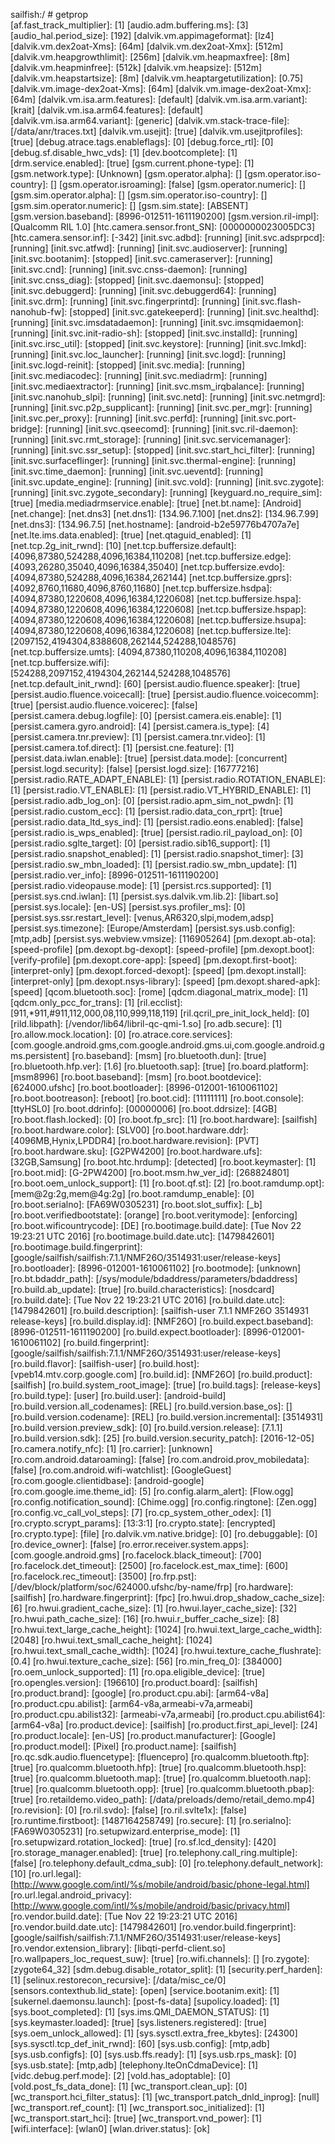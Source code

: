 sailfish:/ # getprop                                                                                                
[af.fast_track_multiplier]: [1]
[audio.adm.buffering.ms]: [3]
[audio_hal.period_size]: [192]
[dalvik.vm.appimageformat]: [lz4]
[dalvik.vm.dex2oat-Xms]: [64m]
[dalvik.vm.dex2oat-Xmx]: [512m]
[dalvik.vm.heapgrowthlimit]: [256m]
[dalvik.vm.heapmaxfree]: [8m]
[dalvik.vm.heapminfree]: [512k]
[dalvik.vm.heapsize]: [512m]
[dalvik.vm.heapstartsize]: [8m]
[dalvik.vm.heaptargetutilization]: [0.75]
[dalvik.vm.image-dex2oat-Xms]: [64m]
[dalvik.vm.image-dex2oat-Xmx]: [64m]
[dalvik.vm.isa.arm.features]: [default]
[dalvik.vm.isa.arm.variant]: [krait]
[dalvik.vm.isa.arm64.features]: [default]
[dalvik.vm.isa.arm64.variant]: [generic]
[dalvik.vm.stack-trace-file]: [/data/anr/traces.txt]
[dalvik.vm.usejit]: [true]
[dalvik.vm.usejitprofiles]: [true]
[debug.atrace.tags.enableflags]: [0]
[debug.force_rtl]: [0]
[debug.sf.disable_hwc_vds]: [1]
[dev.bootcomplete]: [1]
[drm.service.enabled]: [true]
[gsm.current.phone-type]: [1]
[gsm.network.type]: [Unknown]
[gsm.operator.alpha]: []
[gsm.operator.iso-country]: []
[gsm.operator.isroaming]: [false]
[gsm.operator.numeric]: []
[gsm.sim.operator.alpha]: []
[gsm.sim.operator.iso-country]: []
[gsm.sim.operator.numeric]: []
[gsm.sim.state]: [ABSENT]
[gsm.version.baseband]: [8996-012511-1611190200]
[gsm.version.ril-impl]: [Qualcomm RIL 1.0]
[htc.camera.sensor.front_SN]: [0000000023005DC3]
[htc.camera.sensor.inf]: [-342]
[init.svc.adbd]: [running]
[init.svc.adsprpcd]: [running]
[init.svc.atfwd]: [running]
[init.svc.audioserver]: [running]
[init.svc.bootanim]: [stopped]
[init.svc.cameraserver]: [running]
[init.svc.cnd]: [running]
[init.svc.cnss-daemon]: [running]
[init.svc.cnss_diag]: [stopped]
[init.svc.daemonsu]: [stopped]
[init.svc.debuggerd]: [running]
[init.svc.debuggerd64]: [running]
[init.svc.drm]: [running]
[init.svc.fingerprintd]: [running]
[init.svc.flash-nanohub-fw]: [stopped]
[init.svc.gatekeeperd]: [running]
[init.svc.healthd]: [running]
[init.svc.imsdatadaemon]: [running]
[init.svc.imsqmidaemon]: [running]
[init.svc.init-radio-sh]: [stopped]
[init.svc.installd]: [running]
[init.svc.irsc_util]: [stopped]
[init.svc.keystore]: [running]
[init.svc.lmkd]: [running]
[init.svc.loc_launcher]: [running]
[init.svc.logd]: [running]
[init.svc.logd-reinit]: [stopped]
[init.svc.media]: [running]
[init.svc.mediacodec]: [running]
[init.svc.mediadrm]: [running]
[init.svc.mediaextractor]: [running]
[init.svc.msm_irqbalance]: [running]
[init.svc.nanohub_slpi]: [running]
[init.svc.netd]: [running]
[init.svc.netmgrd]: [running]
[init.svc.p2p_supplicant]: [running]
[init.svc.per_mgr]: [running]
[init.svc.per_proxy]: [running]
[init.svc.perfd]: [running]
[init.svc.port-bridge]: [running]
[init.svc.qseecomd]: [running]
[init.svc.ril-daemon]: [running]
[init.svc.rmt_storage]: [running]
[init.svc.servicemanager]: [running]
[init.svc.ssr_setup]: [stopped]
[init.svc.start_hci_filter]: [running]
[init.svc.surfaceflinger]: [running]
[init.svc.thermal-engine]: [running]
[init.svc.time_daemon]: [running]
[init.svc.ueventd]: [running]
[init.svc.update_engine]: [running]
[init.svc.vold]: [running]
[init.svc.zygote]: [running]
[init.svc.zygote_secondary]: [running]
[keyguard.no_require_sim]: [true]
[media.mediadrmservice.enable]: [true]
[net.bt.name]: [Android]
[net.change]: [net.dns3]
[net.dns1]: [134.96.7.100]
[net.dns2]: [134.96.7.99]
[net.dns3]: [134.96.7.5]
[net.hostname]: [android-b2e59776b4707a7e]
[net.lte.ims.data.enabled]: [true]
[net.qtaguid_enabled]: [1]
[net.tcp.2g_init_rwnd]: [10]
[net.tcp.buffersize.default]: [4096,87380,524288,4096,16384,110208]
[net.tcp.buffersize.edge]: [4093,26280,35040,4096,16384,35040]
[net.tcp.buffersize.evdo]: [4094,87380,524288,4096,16384,262144]
[net.tcp.buffersize.gprs]: [4092,8760,11680,4096,8760,11680]
[net.tcp.buffersize.hsdpa]: [4094,87380,1220608,4096,16384,1220608]
[net.tcp.buffersize.hspa]: [4094,87380,1220608,4096,16384,1220608]
[net.tcp.buffersize.hspap]: [4094,87380,1220608,4096,16384,1220608]
[net.tcp.buffersize.hsupa]: [4094,87380,1220608,4096,16384,1220608]
[net.tcp.buffersize.lte]: [2097152,4194304,8388608,262144,524288,1048576]
[net.tcp.buffersize.umts]: [4094,87380,110208,4096,16384,110208]
[net.tcp.buffersize.wifi]: [524288,2097152,4194304,262144,524288,1048576]
[net.tcp.default_init_rwnd]: [60]
[persist.audio.fluence.speaker]: [true]
[persist.audio.fluence.voicecall]: [true]
[persist.audio.fluence.voicecomm]: [true]
[persist.audio.fluence.voicerec]: [false]
[persist.camera.debug.logfile]: [0]
[persist.camera.eis.enable]: [1]
[persist.camera.gyro.android]: [4]
[persist.camera.is_type]: [4]
[persist.camera.tnr.preview]: [1]
[persist.camera.tnr.video]: [1]
[persist.camera.tof.direct]: [1]
[persist.cne.feature]: [1]
[persist.data.iwlan.enable]: [true]
[persist.data.mode]: [concurrent]
[persist.logd.security]: [false]
[persist.logd.size]: [16777216]
[persist.radio.RATE_ADAPT_ENABLE]: [1]
[persist.radio.ROTATION_ENABLE]: [1]
[persist.radio.VT_ENABLE]: [1]
[persist.radio.VT_HYBRID_ENABLE]: [1]
[persist.radio.adb_log_on]: [0]
[persist.radio.apm_sim_not_pwdn]: [1]
[persist.radio.custom_ecc]: [1]
[persist.radio.data_con_rprt]: [true]
[persist.radio.data_ltd_sys_ind]: [1]
[persist.radio.eons.enabled]: [false]
[persist.radio.is_wps_enabled]: [true]
[persist.radio.ril_payload_on]: [0]
[persist.radio.sglte_target]: [0]
[persist.radio.sib16_support]: [1]
[persist.radio.snapshot_enabled]: [1]
[persist.radio.snapshot_timer]: [3]
[persist.radio.sw_mbn_loaded]: [1]
[persist.radio.sw_mbn_update]: [1]
[persist.radio.ver_info]: [8996-012511-1611190200]
[persist.radio.videopause.mode]: [1]
[persist.rcs.supported]: [1]
[persist.sys.cnd.iwlan]: [1]
[persist.sys.dalvik.vm.lib.2]: [libart.so]
[persist.sys.locale]: [en-US]
[persist.sys.profiler_ms]: [0]
[persist.sys.ssr.restart_level]: [venus,AR6320,slpi,modem,adsp]
[persist.sys.timezone]: [Europe/Amsterdam]
[persist.sys.usb.config]: [mtp,adb]
[persist.sys.webview.vmsize]: [116905264]
[pm.dexopt.ab-ota]: [speed-profile]
[pm.dexopt.bg-dexopt]: [speed-profile]
[pm.dexopt.boot]: [verify-profile]
[pm.dexopt.core-app]: [speed]
[pm.dexopt.first-boot]: [interpret-only]
[pm.dexopt.forced-dexopt]: [speed]
[pm.dexopt.install]: [interpret-only]
[pm.dexopt.nsys-library]: [speed]
[pm.dexopt.shared-apk]: [speed]
[qcom.bluetooth.soc]: [rome]
[qdcm.diagonal_matrix_mode]: [1]
[qdcm.only_pcc_for_trans]: [1]
[ril.ecclist]: [911,*911,#911,112,000,08,110,999,118,119]
[ril.qcril_pre_init_lock_held]: [0]
[rild.libpath]: [/vendor/lib64/libril-qc-qmi-1.so]
[ro.adb.secure]: [1]
[ro.allow.mock.location]: [0]
[ro.atrace.core.services]: [com.google.android.gms,com.google.android.gms.ui,com.google.android.gms.persistent]
[ro.baseband]: [msm]
[ro.bluetooth.dun]: [true]
[ro.bluetooth.hfp.ver]: [1.6]
[ro.bluetooth.sap]: [true]
[ro.board.platform]: [msm8996]
[ro.boot.baseband]: [msm]
[ro.boot.bootdevice]: [624000.ufshc]
[ro.boot.bootloader]: [8996-012001-1610061102]
[ro.boot.bootreason]: [reboot]
[ro.boot.cid]: [11111111]
[ro.boot.console]: [ttyHSL0]
[ro.boot.ddrinfo]: [00000006]
[ro.boot.ddrsize]: [4GB]
[ro.boot.flash.locked]: [0]
[ro.boot.fp_src]: [1]
[ro.boot.hardware]: [sailfish]
[ro.boot.hardware.color]: [SLV00]
[ro.boot.hardware.ddr]: [4096MB,Hynix,LPDDR4]
[ro.boot.hardware.revision]: [PVT]
[ro.boot.hardware.sku]: [G2PW4200]
[ro.boot.hardware.ufs]: [32GB,Samsung]
[ro.boot.htc.hrdump]: [detected]
[ro.boot.keymaster]: [1]
[ro.boot.mid]: [G-2PW4200]
[ro.boot.msm.hw_ver_id]: [268824801]
[ro.boot.oem_unlock_support]: [1]
[ro.boot.qf.st]: [2]
[ro.boot.ramdump.opt]: [mem@2g:2g,mem@4g:2g]
[ro.boot.ramdump_enable]: [0]
[ro.boot.serialno]: [FA69W0305231]
[ro.boot.slot_suffix]: [_b]
[ro.boot.verifiedbootstate]: [orange]
[ro.boot.veritymode]: [enforcing]
[ro.boot.wificountrycode]: [DE]
[ro.bootimage.build.date]: [Tue Nov 22 19:23:21 UTC 2016]
[ro.bootimage.build.date.utc]: [1479842601]
[ro.bootimage.build.fingerprint]: [google/sailfish/sailfish:7.1.1/NMF26O/3514931:user/release-keys]
[ro.bootloader]: [8996-012001-1610061102]
[ro.bootmode]: [unknown]
[ro.bt.bdaddr_path]: [/sys/module/bdaddress/parameters/bdaddress]
[ro.build.ab_update]: [true]
[ro.build.characteristics]: [nosdcard]
[ro.build.date]: [Tue Nov 22 19:23:21 UTC 2016]
[ro.build.date.utc]: [1479842601]
[ro.build.description]: [sailfish-user 7.1.1 NMF26O 3514931 release-keys]
[ro.build.display.id]: [NMF26O]
[ro.build.expect.baseband]: [8996-012511-1611190200]
[ro.build.expect.bootloader]: [8996-012001-1610061102]
[ro.build.fingerprint]: [google/sailfish/sailfish:7.1.1/NMF26O/3514931:user/release-keys]
[ro.build.flavor]: [sailfish-user]
[ro.build.host]: [vpeb14.mtv.corp.google.com]
[ro.build.id]: [NMF26O]
[ro.build.product]: [sailfish]
[ro.build.system_root_image]: [true]
[ro.build.tags]: [release-keys]
[ro.build.type]: [user]
[ro.build.user]: [android-build]
[ro.build.version.all_codenames]: [REL]
[ro.build.version.base_os]: []
[ro.build.version.codename]: [REL]
[ro.build.version.incremental]: [3514931]
[ro.build.version.preview_sdk]: [0]
[ro.build.version.release]: [7.1.1]
[ro.build.version.sdk]: [25]
[ro.build.version.security_patch]: [2016-12-05]
[ro.camera.notify_nfc]: [1]
[ro.carrier]: [unknown]
[ro.com.android.dataroaming]: [false]
[ro.com.android.prov_mobiledata]: [false]
[ro.com.android.wifi-watchlist]: [GoogleGuest]
[ro.com.google.clientidbase]: [android-google]
[ro.com.google.ime.theme_id]: [5]
[ro.config.alarm_alert]: [Flow.ogg]
[ro.config.notification_sound]: [Chime.ogg]
[ro.config.ringtone]: [Zen.ogg]
[ro.config.vc_call_vol_steps]: [7]
[ro.cp_system_other_odex]: [1]
[ro.crypto.scrypt_params]: [13:3:1]
[ro.crypto.state]: [encrypted]
[ro.crypto.type]: [file]
[ro.dalvik.vm.native.bridge]: [0]
[ro.debuggable]: [0]
[ro.device_owner]: [false]
[ro.error.receiver.system.apps]: [com.google.android.gms]
[ro.facelock.black_timeout]: [700]
[ro.facelock.det_timeout]: [2500]
[ro.facelock.est_max_time]: [600]
[ro.facelock.rec_timeout]: [3500]
[ro.frp.pst]: [/dev/block/platform/soc/624000.ufshc/by-name/frp]
[ro.hardware]: [sailfish]
[ro.hardware.fingerprint]: [fpc]
[ro.hwui.drop_shadow_cache_size]: [6]
[ro.hwui.gradient_cache_size]: [1]
[ro.hwui.layer_cache_size]: [32]
[ro.hwui.path_cache_size]: [16]
[ro.hwui.r_buffer_cache_size]: [8]
[ro.hwui.text_large_cache_height]: [1024]
[ro.hwui.text_large_cache_width]: [2048]
[ro.hwui.text_small_cache_height]: [1024]
[ro.hwui.text_small_cache_width]: [1024]
[ro.hwui.texture_cache_flushrate]: [0.4]
[ro.hwui.texture_cache_size]: [56]
[ro.min_freq_0]: [384000]
[ro.oem_unlock_supported]: [1]
[ro.opa.eligible_device]: [true]
[ro.opengles.version]: [196610]
[ro.product.board]: [sailfish]
[ro.product.brand]: [google]
[ro.product.cpu.abi]: [arm64-v8a]
[ro.product.cpu.abilist]: [arm64-v8a,armeabi-v7a,armeabi]
[ro.product.cpu.abilist32]: [armeabi-v7a,armeabi]
[ro.product.cpu.abilist64]: [arm64-v8a]
[ro.product.device]: [sailfish]
[ro.product.first_api_level]: [24]
[ro.product.locale]: [en-US]
[ro.product.manufacturer]: [Google]
[ro.product.model]: [Pixel]
[ro.product.name]: [sailfish]
[ro.qc.sdk.audio.fluencetype]: [fluencepro]
[ro.qualcomm.bluetooth.ftp]: [true]
[ro.qualcomm.bluetooth.hfp]: [true]
[ro.qualcomm.bluetooth.hsp]: [true]
[ro.qualcomm.bluetooth.map]: [true]
[ro.qualcomm.bluetooth.nap]: [true]
[ro.qualcomm.bluetooth.opp]: [true]
[ro.qualcomm.bluetooth.pbap]: [true]
[ro.retaildemo.video_path]: [/data/preloads/demo/retail_demo.mp4]
[ro.revision]: [0]
[ro.ril.svdo]: [false]
[ro.ril.svlte1x]: [false]
[ro.runtime.firstboot]: [1487164258749]
[ro.secure]: [1]
[ro.serialno]: [FA69W0305231]
[ro.setupwizard.enterprise_mode]: [1]
[ro.setupwizard.rotation_locked]: [true]
[ro.sf.lcd_density]: [420]
[ro.storage_manager.enabled]: [true]
[ro.telephony.call_ring.multiple]: [false]
[ro.telephony.default_cdma_sub]: [0]
[ro.telephony.default_network]: [10]
[ro.url.legal]: [http://www.google.com/intl/%s/mobile/android/basic/phone-legal.html]
[ro.url.legal.android_privacy]: [http://www.google.com/intl/%s/mobile/android/basic/privacy.html]
[ro.vendor.build.date]: [Tue Nov 22 19:23:21 UTC 2016]
[ro.vendor.build.date.utc]: [1479842601]
[ro.vendor.build.fingerprint]: [google/sailfish/sailfish:7.1.1/NMF26O/3514931:user/release-keys]
[ro.vendor.extension_library]: [libqti-perfd-client.so]
[ro.wallpapers_loc_request_suw]: [true]
[ro.wifi.channels]: []
[ro.zygote]: [zygote64_32]
[sdm.debug.disable_rotator_split]: [1]
[security.perf_harden]: [1]
[selinux.restorecon_recursive]: [/data/misc_ce/0]
[sensors.contexthub.lid_state]: [open]
[service.bootanim.exit]: [1]
[sukernel.daemonsu.launch]: [post-fs-data]
[supolicy.loaded]: [1]
[sys.boot_completed]: [1]
[sys.ims.QMI_DAEMON_STATUS]: [1]
[sys.keymaster.loaded]: [true]
[sys.listeners.registered]: [true]
[sys.oem_unlock_allowed]: [1]
[sys.sysctl.extra_free_kbytes]: [24300]
[sys.sysctl.tcp_def_init_rwnd]: [60]
[sys.usb.config]: [mtp,adb]
[sys.usb.configfs]: [0]
[sys.usb.ffs.ready]: [1]
[sys.usb.rps_mask]: [0]
[sys.usb.state]: [mtp,adb]
[telephony.lteOnCdmaDevice]: [1]
[vidc.debug.perf.mode]: [2]
[vold.has_adoptable]: [0]
[vold.post_fs_data_done]: [1]
[wc_transport.clean_up]: [0]
[wc_transport.hci_filter_status]: [1]
[wc_transport.patch_dnld_inprog]: [null]
[wc_transport.ref_count]: [1]
[wc_transport.soc_initialized]: [1]
[wc_transport.start_hci]: [true]
[wc_transport.vnd_power]: [1]
[wifi.interface]: [wlan0]
[wlan.driver.status]: [ok]
